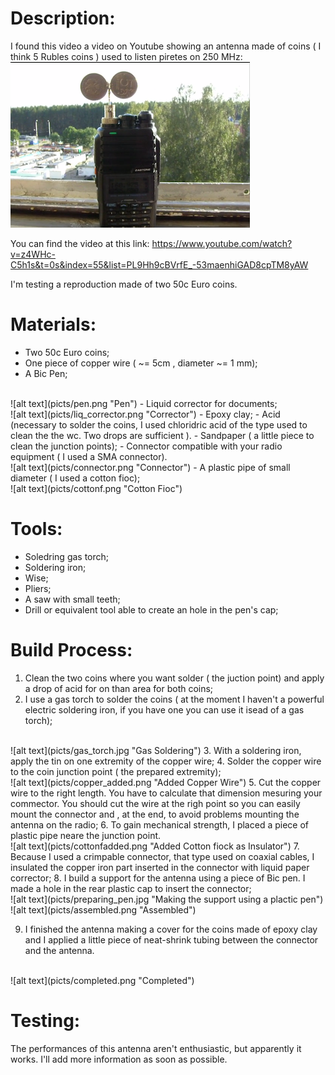 Description:
============

I found this video a video on Youtube showing an antenna made of coins ( I think 5 Rubles coins ) used to listen piretes on 250 MHz:
<br/>
![alt text](picts/original.png "The original one")

You can find the video at this link:
https://www.youtube.com/watch?v=z4WHc-C5h1s&t=0s&index=55&list=PL9Hh9cBVrfE_-53maenhiGAD8cpTM8yAW

I'm testing a reproduction made of two 50c Euro coins.

Materials:
=========

- Two 50c Euro coins;
- One piece of copper wire ( ~= 5cm , diameter ~= 1 mm);
- A Bic Pen;
<br/>
![alt text](picts/pen.png "Pen")
- Liquid corrector for documents;
<br/>
![alt text](picts/liq_corrector.png "Corrector")
- Epoxy clay;
- Acid (necessary to solder the coins, I used chloridric acid of the type used to clean the the wc. Two drops are sufficient ).
- Sandpaper ( a little piece to clean the junction points);
- Connector compatible with your radio equipment ( I used a SMA connector).
<br/>
![alt text](picts/connector.png "Connector")
- A plastic pipe of small diameter ( I used a cotton fioc);
<br/>
![alt text](picts/cottonf.png "Cotton Fioc")


Tools:
======

- Soledring gas torch;
- Soldering iron;
- Wise;
- Pliers;
- A saw with small teeth;
- Drill or equivalent tool able to create an hole in the pen's cap;


Build Process:
==============

1. Clean the two coins where you want solder ( the juction point) and apply a drop of acid for on than area for both coins;
2. I use a gas torch to solder the coins ( at the moment I haven't a powerful electric soldering iron, if you have one you can use it isead of a gas torch);
<br/>
![alt text](picts/gas_torch.jpg "Gas Soldering")
3. With a soldering iron, apply the tin on one extremity of the copper wire;
4. Solder the copper wire to the coin junction point ( the prepared extremity);
<br/>
![alt text](picts/copper_added.png "Added  Copper Wire")
5. Cut the copper wire to the right length. You have to calculate that dimension mesuring your commector. You should cut the wire at the righ point so you can easily mount the connector and , at the end, to avoid problems mounting the antenna on the radio; 
6. To gain mechanical strength, I placed a piece of plastic pipe neare the junction point.
<br/>
![alt text](picts/cottonfadded.png "Added Cotton fiock as Insulator")
7. Because I used a crimpable connector, that type used on coaxial cables, I insulated the copper iron part inserted in the connector with liquid paper corrector;
8. I build a support for the antenna using a piece of Bic pen. I made a hole in the rear plastic cap to insert the connector;
<br/>
![alt text](picts/preparing_pen.jpg "Making the support using a plactic pen")
<br/>
![alt text](picts/assembled.png "Assembled")

9. I finished the antenna making a cover for the coins made of epoxy clay and I applied a little piece of neat-shrink tubing between the connector and the antenna.
<br/>
![alt text](picts/completed.png "Completed")

Testing:
========

The performances of this antenna aren't enthusiastic, but apparently it works. I'll add more information as soon as possible.
